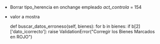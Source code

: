 * Borrar tipo_herencia en onchange empleado *act_controla* = 154
* valor a mostra 





    def buscar_datos_erroneso(self, bienes):
        for b in bienes:
            if b[2]['dato_icorrecto']:
                raise ValidationError("Corregir los Bienes Marcados en ROJO")
